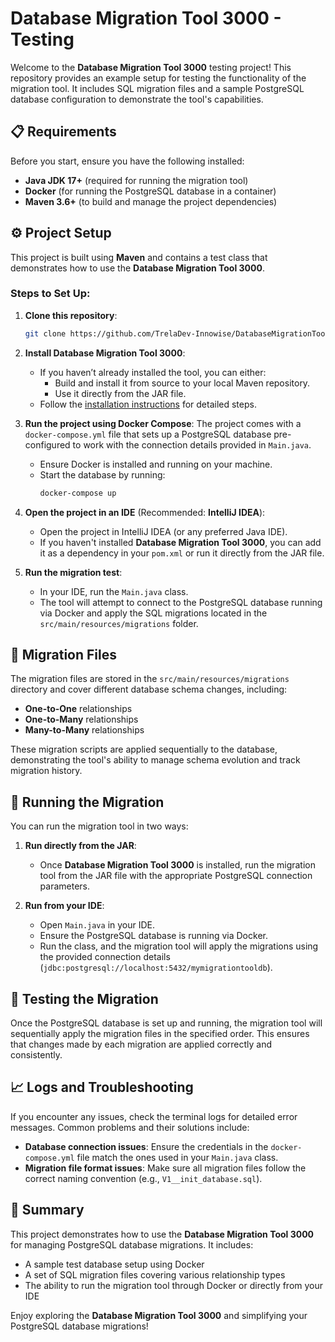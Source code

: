 # Database Migration Tool 3000 - Testing

Welcome to the **Database Migration Tool 3000** testing project! This repository provides an example setup for testing the functionality of the migration tool. It includes SQL migration files and a sample PostgreSQL database configuration to demonstrate the tool's capabilities.

## 📋 Requirements

Before you start, ensure you have the following installed:

- **Java JDK 17+** (required for running the migration tool)
- **Docker** (for running the PostgreSQL database in a container)
- **Maven 3.6+** (to build and manage the project dependencies)

## ⚙️ Project Setup

This project is built using **Maven** and contains a test class that demonstrates how to use the **Database Migration Tool 3000**.

### Steps to Set Up:

1. **Clone this repository**:
    ```bash
    git clone https://github.com/TrelaDev-Innowise/DatabaseMigrationTool3000Testing
    ```

2. **Install Database Migration Tool 3000**:
   - If you haven’t already installed the tool, you can either:
     - Build and install it from source to your local Maven repository.
     - Use it directly from the JAR file.
   - Follow the [installation instructions](https://github.com/TrelaDev-Innowise/DatabaseMigrationTool3000) for detailed steps.

3. **Run the project using Docker Compose**:
   The project comes with a `docker-compose.yml` file that sets up a PostgreSQL database pre-configured to work with the connection details provided in `Main.java`.

   - Ensure Docker is installed and running on your machine.
   - Start the database by running:
     ```bash
     docker-compose up
     ```

4. **Open the project in an IDE** (Recommended: **IntelliJ IDEA**):
   - Open the project in IntelliJ IDEA (or any preferred Java IDE).
   - If you haven't installed **Database Migration Tool 3000**, you can add it as a dependency in your `pom.xml` or run it directly from the JAR file.

5. **Run the migration test**:
   - In your IDE, run the `Main.java` class.
   - The tool will attempt to connect to the PostgreSQL database running via Docker and apply the SQL migrations located in the `src/main/resources/migrations` folder.

## 📝 Migration Files

The migration files are stored in the `src/main/resources/migrations` directory and cover different database schema changes, including:

- **One-to-One** relationships
- **One-to-Many** relationships
- **Many-to-Many** relationships

These migration scripts are applied sequentially to the database, demonstrating the tool's ability to manage schema evolution and track migration history.

## 🚀 Running the Migration

You can run the migration tool in two ways:

1. **Run directly from the JAR**:
   - Once **Database Migration Tool 3000** is installed, run the migration tool from the JAR file with the appropriate PostgreSQL connection parameters.

2. **Run from your IDE**:
   - Open `Main.java` in your IDE.
   - Ensure the PostgreSQL database is running via Docker.
   - Run the class, and the migration tool will apply the migrations using the provided connection details (`jdbc:postgresql://localhost:5432/mymigrationtooldb`).

## 🧪 Testing the Migration

Once the PostgreSQL database is set up and running, the migration tool will sequentially apply the migration files in the specified order. This ensures that changes made by each migration are applied correctly and consistently.

## 📈 Logs and Troubleshooting

If you encounter any issues, check the terminal logs for detailed error messages. Common problems and their solutions include:

- **Database connection issues**: Ensure the credentials in the `docker-compose.yml` file match the ones used in your `Main.java` class.
- **Migration file format issues**: Make sure all migration files follow the correct naming convention (e.g., `V1__init_database.sql`).

## 🧩 Summary

This project demonstrates how to use the **Database Migration Tool 3000** for managing PostgreSQL database migrations. It includes:

- A sample test database setup using Docker
- A set of SQL migration files covering various relationship types
- The ability to run the migration tool through Docker or directly from your IDE

Enjoy exploring the **Database Migration Tool 3000** and simplifying your PostgreSQL database migrations!
